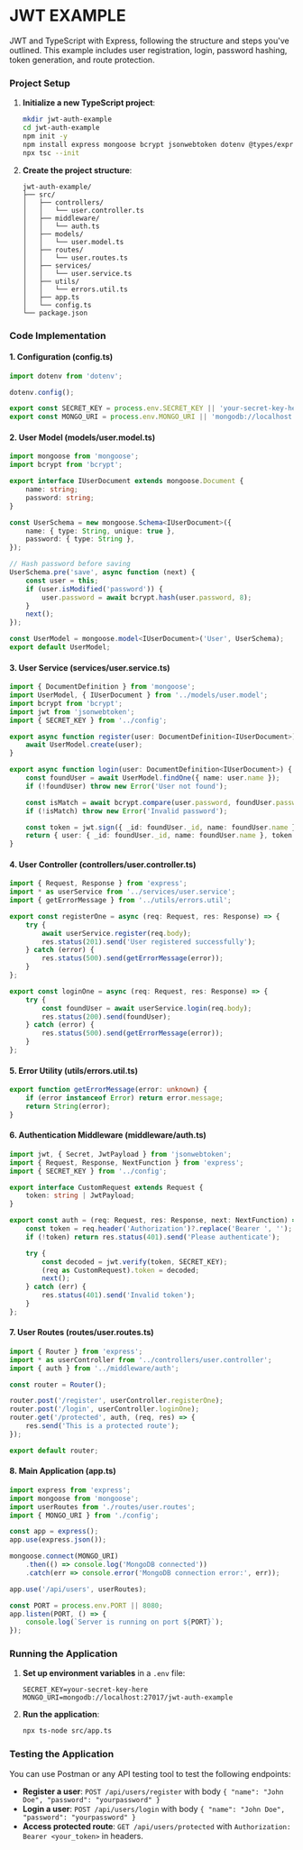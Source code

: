 # JWT EXAMPLE
JWT and TypeScript with Express, following the structure and steps you've outlined. This example includes user registration, login, password hashing, token generation, and route protection.

### Project Setup

1. **Initialize a new TypeScript project**:
   ```bash
   mkdir jwt-auth-example
   cd jwt-auth-example
   npm init -y
   npm install express mongoose bcrypt jsonwebtoken dotenv @types/express @types/mongoose @types/bcrypt @types/jsonwebtoken typescript ts-node nodemon
   npx tsc --init
   ```

2. **Create the project structure**:
   ```
   jwt-auth-example/
   ├── src/
   │   ├── controllers/
   │   │   └── user.controller.ts
   │   ├── middleware/
   │   │   └── auth.ts
   │   ├── models/
   │   │   └── user.model.ts
   │   ├── routes/
   │   │   └── user.routes.ts
   │   ├── services/
   │   │   └── user.service.ts
   │   ├── utils/
   │   │   └── errors.util.ts
   │   ├── app.ts
   │   └── config.ts
   └── package.json
   ```

### Code Implementation

#### 1. **Configuration (config.ts)**

```typescript
import dotenv from 'dotenv';

dotenv.config();

export const SECRET_KEY = process.env.SECRET_KEY || 'your-secret-key-here';
export const MONGO_URI = process.env.MONGO_URI || 'mongodb://localhost:27017/jwt-auth-example';
```

#### 2. **User Model (models/user.model.ts)**

```typescript
import mongoose from 'mongoose';
import bcrypt from 'bcrypt';

export interface IUserDocument extends mongoose.Document {
    name: string;
    password: string;
}

const UserSchema = new mongoose.Schema<IUserDocument>({
    name: { type: String, unique: true },
    password: { type: String },
});

// Hash password before saving
UserSchema.pre('save', async function (next) {
    const user = this;
    if (user.isModified('password')) {
        user.password = await bcrypt.hash(user.password, 8);
    }
    next();
});

const UserModel = mongoose.model<IUserDocument>('User', UserSchema);
export default UserModel;
```

#### 3. **User Service (services/user.service.ts)**

```typescript
import { DocumentDefinition } from 'mongoose';
import UserModel, { IUserDocument } from '../models/user.model';
import bcrypt from 'bcrypt';
import jwt from 'jsonwebtoken';
import { SECRET_KEY } from '../config';

export async function register(user: DocumentDefinition<IUserDocument>): Promise<void> {
    await UserModel.create(user);
}

export async function login(user: DocumentDefinition<IUserDocument>) {
    const foundUser = await UserModel.findOne({ name: user.name });
    if (!foundUser) throw new Error('User not found');

    const isMatch = await bcrypt.compare(user.password, foundUser.password);
    if (!isMatch) throw new Error('Invalid password');

    const token = jwt.sign({ _id: foundUser._id, name: foundUser.name }, SECRET_KEY, { expiresIn: '2d' });
    return { user: { _id: foundUser._id, name: foundUser.name }, token };
}
```

#### 4. **User Controller (controllers/user.controller.ts)**

```typescript
import { Request, Response } from 'express';
import * as userService from '../services/user.service';
import { getErrorMessage } from '../utils/errors.util';

export const registerOne = async (req: Request, res: Response) => {
    try {
        await userService.register(req.body);
        res.status(201).send('User registered successfully');
    } catch (error) {
        res.status(500).send(getErrorMessage(error));
    }
};

export const loginOne = async (req: Request, res: Response) => {
    try {
        const foundUser = await userService.login(req.body);
        res.status(200).send(foundUser);
    } catch (error) {
        res.status(500).send(getErrorMessage(error));
    }
};
```

#### 5. **Error Utility (utils/errors.util.ts)**

```typescript
export function getErrorMessage(error: unknown) {
    if (error instanceof Error) return error.message;
    return String(error);
}
```

#### 6. **Authentication Middleware (middleware/auth.ts)**

```typescript
import jwt, { Secret, JwtPayload } from 'jsonwebtoken';
import { Request, Response, NextFunction } from 'express';
import { SECRET_KEY } from '../config';

export interface CustomRequest extends Request {
    token: string | JwtPayload;
}

export const auth = (req: Request, res: Response, next: NextFunction) => {
    const token = req.header('Authorization')?.replace('Bearer ', '');
    if (!token) return res.status(401).send('Please authenticate');

    try {
        const decoded = jwt.verify(token, SECRET_KEY);
        (req as CustomRequest).token = decoded;
        next();
    } catch (err) {
        res.status(401).send('Invalid token');
    }
};
```

#### 7. **User Routes (routes/user.routes.ts)**

```typescript
import { Router } from 'express';
import * as userController from '../controllers/user.controller';
import { auth } from '../middleware/auth';

const router = Router();

router.post('/register', userController.registerOne);
router.post('/login', userController.loginOne);
router.get('/protected', auth, (req, res) => {
    res.send('This is a protected route');
});

export default router;
```

#### 8. **Main Application (app.ts)**

```typescript
import express from 'express';
import mongoose from 'mongoose';
import userRoutes from './routes/user.routes';
import { MONGO_URI } from './config';

const app = express();
app.use(express.json());

mongoose.connect(MONGO_URI)
    .then(() => console.log('MongoDB connected'))
    .catch(err => console.error('MongoDB connection error:', err));

app.use('/api/users', userRoutes);

const PORT = process.env.PORT || 8080;
app.listen(PORT, () => {
    console.log(`Server is running on port ${PORT}`);
});
```

### Running the Application

1. **Set up environment variables** in a `.env` file:
   ```
   SECRET_KEY=your-secret-key-here
   MONGO_URI=mongodb://localhost:27017/jwt-auth-example
   ```

2. **Run the application**:
   ```bash
   npx ts-node src/app.ts
   ```

### Testing the Application

You can use Postman or any API testing tool to test the following endpoints:

- **Register a user**: `POST /api/users/register` with body `{ "name": "John Doe", "password": "yourpassword" }`
- **Login a user**: `POST /api/users/login` with body `{ "name": "John Doe", "password": "yourpassword" }`
- **Access protected route**: `GET /api/users/protected` with `Authorization: Bearer <your_token>` in headers.
